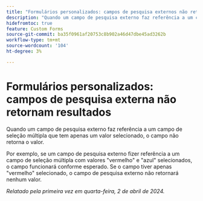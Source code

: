 ```yaml
---
title: "Formulários personalizados: campos de pesquisa externos não retornam resultados"
description: "Quando um campo de pesquisa externo faz referência a um campo de seleção múltipla que tem apenas um valor selecionado, o campo não retorna o valor."
hidefromtoc: true
feature: Custom Forms
source-git-commit: ba35f0961af20753c8b902a46d47dbe45ad3262b
workflow-type: tm+mt
source-wordcount: '104'
ht-degree: 3%

---
```



# Formulários personalizados: campos de pesquisa externa não retornam resultados

Quando um campo de pesquisa externo faz referência a um campo de seleção múltipla que tem apenas um valor selecionado, o campo não retorna o valor.

Por exemplo, se um campo de pesquisa externo fizer referência a um campo de seleção múltipla com valores &quot;vermelho&quot; e &quot;azul&quot; selecionados, o campo funcionará conforme esperado. Se o campo tiver apenas &quot;vermelho&quot; selecionado, o campo de pesquisa externo não retornará nenhum valor.

_Relatado pela primeira vez em quarta-feira, 2 de abril de 2024._

